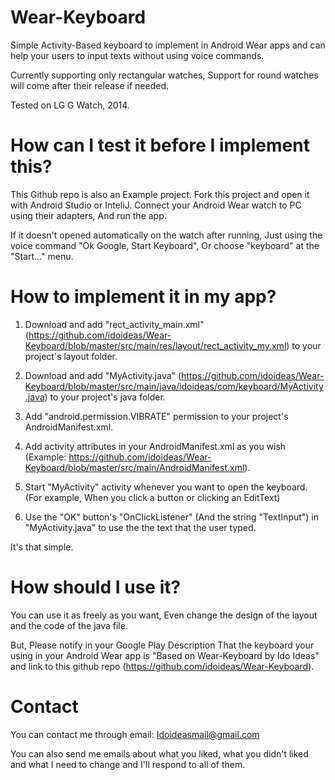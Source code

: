 Wear-Keyboard
=============

Simple Activity-Based keyboard to implement in Android Wear apps and can help your users to input texts without using voice commands.

Currently supporting only rectangular watches, Support for round watches will come after their release if needed.

Tested on LG G Watch, 2014.

How can I test it before I implement this?
=============
This Github repo is also an Example project. Fork this project and open it with Android Studio or InteliJ. Connect your Android Wear watch to PC using their adapters, And run the app.

If it doesn't opened automatically on the watch after running, Just using the voice command "Ok Google, Start Keyboard", Or choose "keyboard" at the "Start..." menu.

How to implement it in my app?
=============

1. Download and add "rect_activity_main.xml" (https://github.com/idoideas/Wear-Keyboard/blob/master/src/main/res/layout/rect_activity_my.xml) to your project's layout folder.

2. Download and add "MyActivity.java" (https://github.com/idoideas/Wear-Keyboard/blob/master/src/main/java/idoideas/com/keyboard/MyActivity.java) to your project's java folder.

3. Add "android.permission.VIBRATE" permission to your project's AndroidManifest.xml.

4. Add activity attributes in your AndroidManifest.xml as you wish (Example: https://github.com/idoideas/Wear-Keyboard/blob/master/src/main/AndroidManifest.xml).

5. Start "MyActivity" activity whenever you want to open the keyboard. (For example, When you click a button or clicking an EditText)

6. Use the "OK" button's "OnClickListener" (And the string "TextInput") in "MyActivity.java" to use the the text that the user typed.

It's that simple.

How should I use it?
=============
You can use it as freely as you want, Even change the design of the layout and the code of the java file.

But, Please notify in your Google Play Description That the keyboard your using in your Android Wear app is "Based on Wear-Keyboard by Ido Ideas" and link to this github repo (https://github.com/idoideas/Wear-Keyboard).

Contact
=============
You can contact me through email: Idoideasmail@gmail.com

You can also send me emails about what you liked, what you didn't liked and what I need to change and I'll respond to all of them.
